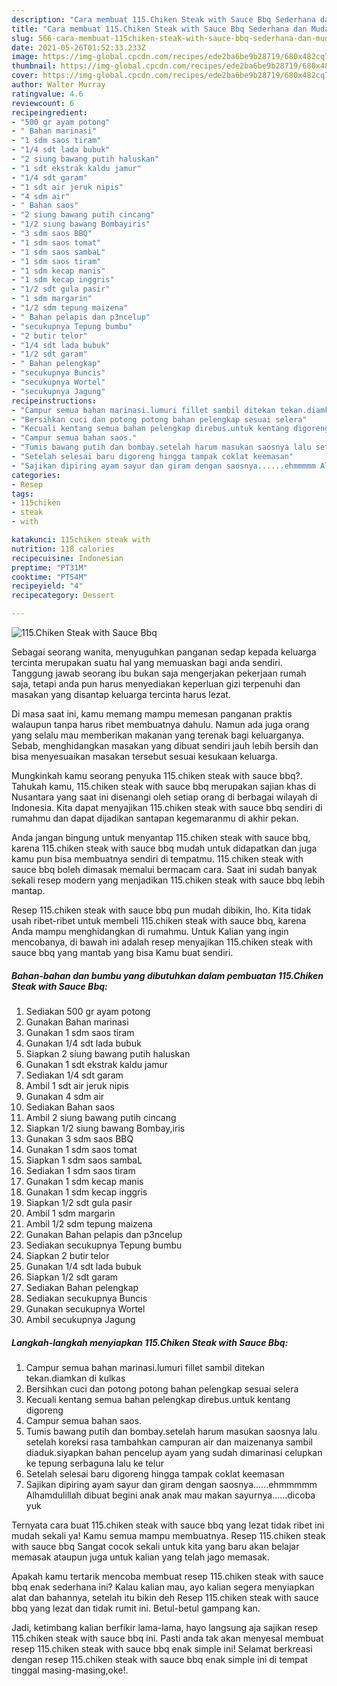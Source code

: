 ```yaml
---
description: "Cara membuat 115.Chiken Steak with Sauce Bbq Sederhana dan Mudah Dibuat"
title: "Cara membuat 115.Chiken Steak with Sauce Bbq Sederhana dan Mudah Dibuat"
slug: 566-cara-membuat-115chiken-steak-with-sauce-bbq-sederhana-dan-mudah-dibuat
date: 2021-05-26T01:52:33.233Z
image: https://img-global.cpcdn.com/recipes/ede2ba6be9b28719/680x482cq70/115chiken-steak-with-sauce-bbq-foto-resep-utama.jpg
thumbnail: https://img-global.cpcdn.com/recipes/ede2ba6be9b28719/680x482cq70/115chiken-steak-with-sauce-bbq-foto-resep-utama.jpg
cover: https://img-global.cpcdn.com/recipes/ede2ba6be9b28719/680x482cq70/115chiken-steak-with-sauce-bbq-foto-resep-utama.jpg
author: Walter Murray
ratingvalue: 4.6
reviewcount: 6
recipeingredient:
- "500 gr ayam potong"
- " Bahan marinasi"
- "1 sdm saos tiram"
- "1/4 sdt lada bubuk"
- "2 siung bawang putih haluskan"
- "1 sdt ekstrak kaldu jamur"
- "1/4 sdt garam"
- "1 sdt air jeruk nipis"
- "4 sdm air"
- " Bahan saos"
- "2 siung bawang putih cincang"
- "1/2 siung bawang Bombayiris"
- "3 sdm saos BBQ"
- "1 sdm saos tomat"
- "1 sdm saos sambaL"
- "1 sdm saos tiram"
- "1 sdm kecap manis"
- "1 sdm kecap inggris"
- "1/2 sdt gula pasir"
- "1 sdm margarin"
- "1/2 sdm tepung maizena"
- " Bahan pelapis dan p3ncelup"
- "secukupnya Tepung bumbu"
- "2 butir telor"
- "1/4 sdt lada bubuk"
- "1/2 sdt garam"
- " Bahan pelengkap"
- "secukupnya Buncis"
- "secukupnya Wortel"
- "secukupnya Jagung"
recipeinstructions:
- "Campur semua bahan marinasi.lumuri fillet sambil ditekan tekan.diamkan di kulkas"
- "Bersihkan cuci dan potong potong bahan pelengkap sesuai selera"
- "Kecuali kentang semua bahan pelengkap direbus.untuk kentang digoreng"
- "Campur semua bahan saos."
- "Tumis bawang putih dan bombay.setelah harum masukan saosnya lalu setelah koreksi rasa tambahkan campuran air dan maizenanya sambil diaduk.siyapkan bahan pencelup ayam yang sudah dimarinasi celupkan ke tepung serbaguna lalu ke telur"
- "Setelah selesai baru digoreng hingga tampak coklat keemasan"
- "Sajikan dipiring ayam sayur dan giram dengan saosnya......ehmmmmm Alhamdulillah dibuat begini anak anak mau makan sayurnya......dicoba yuk"
categories:
- Resep
tags:
- 115chiken
- steak
- with

katakunci: 115chiken steak with 
nutrition: 118 calories
recipecuisine: Indonesian
preptime: "PT31M"
cooktime: "PT54M"
recipeyield: "4"
recipecategory: Dessert

---
```



![115.Chiken Steak with Sauce Bbq](https://img-global.cpcdn.com/recipes/ede2ba6be9b28719/680x482cq70/115chiken-steak-with-sauce-bbq-foto-resep-utama.jpg)

Sebagai seorang wanita, menyuguhkan panganan sedap kepada keluarga tercinta merupakan suatu hal yang memuaskan bagi anda sendiri. Tanggung jawab seorang ibu bukan saja mengerjakan pekerjaan rumah saja, tetapi anda pun harus menyediakan keperluan gizi terpenuhi dan masakan yang disantap keluarga tercinta harus lezat.

Di masa  saat ini, kamu memang mampu memesan panganan praktis walaupun tanpa harus ribet membuatnya dahulu. Namun ada juga orang yang selalu mau memberikan makanan yang terenak bagi keluarganya. Sebab, menghidangkan masakan yang dibuat sendiri jauh lebih bersih dan bisa menyesuaikan masakan tersebut sesuai kesukaan keluarga. 



Mungkinkah kamu seorang penyuka 115.chiken steak with sauce bbq?. Tahukah kamu, 115.chiken steak with sauce bbq merupakan sajian khas di Nusantara yang saat ini disenangi oleh setiap orang di berbagai wilayah di Indonesia. Kita dapat menyajikan 115.chiken steak with sauce bbq sendiri di rumahmu dan dapat dijadikan santapan kegemaranmu di akhir pekan.

Anda jangan bingung untuk menyantap 115.chiken steak with sauce bbq, karena 115.chiken steak with sauce bbq mudah untuk didapatkan dan juga kamu pun bisa membuatnya sendiri di tempatmu. 115.chiken steak with sauce bbq boleh dimasak memalui bermacam cara. Saat ini sudah banyak sekali resep modern yang menjadikan 115.chiken steak with sauce bbq lebih mantap.

Resep 115.chiken steak with sauce bbq pun mudah dibikin, lho. Kita tidak usah ribet-ribet untuk membeli 115.chiken steak with sauce bbq, karena Anda mampu menghidangkan di rumahmu. Untuk Kalian yang ingin mencobanya, di bawah ini adalah resep menyajikan 115.chiken steak with sauce bbq yang mantab yang bisa Kamu buat sendiri.

<!--inarticleads1-->

##### Bahan-bahan dan bumbu yang dibutuhkan dalam pembuatan 115.Chiken Steak with Sauce Bbq:

1. Sediakan 500 gr ayam potong
1. Gunakan  Bahan marinasi
1. Gunakan 1 sdm saos tiram
1. Gunakan 1/4 sdt lada bubuk
1. Siapkan 2 siung bawang putih haluskan
1. Gunakan 1 sdt ekstrak kaldu jamur
1. Sediakan 1/4 sdt garam
1. Ambil 1 sdt air jeruk nipis
1. Gunakan 4 sdm air
1. Sediakan  Bahan saos
1. Ambil 2 siung bawang putih cincang
1. Siapkan 1/2 siung bawang Bombay,iris
1. Gunakan 3 sdm saos BBQ
1. Gunakan 1 sdm saos tomat
1. Siapkan 1 sdm saos sambaL
1. Sediakan 1 sdm saos tiram
1. Gunakan 1 sdm kecap manis
1. Gunakan 1 sdm kecap inggris
1. Siapkan 1/2 sdt gula pasir
1. Ambil 1 sdm margarin
1. Ambil 1/2 sdm tepung maizena
1. Gunakan  Bahan pelapis dan p3ncelup
1. Sediakan secukupnya Tepung bumbu
1. Siapkan 2 butir telor
1. Gunakan 1/4 sdt lada bubuk
1. Siapkan 1/2 sdt garam
1. Sediakan  Bahan pelengkap
1. Sediakan secukupnya Buncis
1. Gunakan secukupnya Wortel
1. Ambil secukupnya Jagung




<!--inarticleads2-->

##### Langkah-langkah menyiapkan 115.Chiken Steak with Sauce Bbq:

1. Campur semua bahan marinasi.lumuri fillet sambil ditekan tekan.diamkan di kulkas
1. Bersihkan cuci dan potong potong bahan pelengkap sesuai selera
1. Kecuali kentang semua bahan pelengkap direbus.untuk kentang digoreng
1. Campur semua bahan saos.
1. Tumis bawang putih dan bombay.setelah harum masukan saosnya lalu setelah koreksi rasa tambahkan campuran air dan maizenanya sambil diaduk.siyapkan bahan pencelup ayam yang sudah dimarinasi celupkan ke tepung serbaguna lalu ke telur
1. Setelah selesai baru digoreng hingga tampak coklat keemasan
1. Sajikan dipiring ayam sayur dan giram dengan saosnya......ehmmmmm Alhamdulillah dibuat begini anak anak mau makan sayurnya......dicoba yuk




Ternyata cara buat 115.chiken steak with sauce bbq yang lezat tidak ribet ini mudah sekali ya! Kamu semua mampu membuatnya. Resep 115.chiken steak with sauce bbq Sangat cocok sekali untuk kita yang baru akan belajar memasak ataupun juga untuk kalian yang telah jago memasak.

Apakah kamu tertarik mencoba membuat resep 115.chiken steak with sauce bbq enak sederhana ini? Kalau kalian mau, ayo kalian segera menyiapkan alat dan bahannya, setelah itu bikin deh Resep 115.chiken steak with sauce bbq yang lezat dan tidak rumit ini. Betul-betul gampang kan. 

Jadi, ketimbang kalian berfikir lama-lama, hayo langsung aja sajikan resep 115.chiken steak with sauce bbq ini. Pasti anda tak akan menyesal membuat resep 115.chiken steak with sauce bbq enak simple ini! Selamat berkreasi dengan resep 115.chiken steak with sauce bbq enak simple ini di tempat tinggal masing-masing,oke!.


